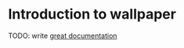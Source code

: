 # Introduction to wallpaper

TODO: write [great documentation](http://jacobian.org/writing/what-to-write/)
